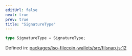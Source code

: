 ```yaml
---
editUrl: false
next: true
prev: true
title: "SignatureType"
---
```


```ts
type SignatureType = SignatureType;
```

Defined in: [packages/iso-filecoin-wallets/src/filsnap.js:12](https://github.com/hugomrdias/filecoin/blob/main/packages/iso-filecoin-wallets/src/filsnap.js#L12)
